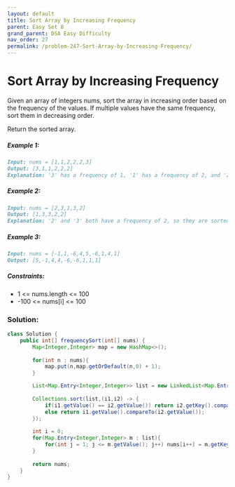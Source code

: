 ```yaml
---
layout: default
title: Sort Array by Increasing Frequency
parent: Easy Set 8
grand_parent: DSA Easy Difficulty
nav_order: 27
permalink: /problem-247-Sort-Array-by-Increasing-Frequency/
---
```

# Sort Array by Increasing Frequency
Given an array of integers nums, sort the array in increasing order based on the frequency of the values. If multiple values have the same frequency, sort them in decreasing order.

Return the sorted array.

##### Example 1:
```markdown
Input: nums = [1,1,2,2,2,3]
Output: [3,1,1,2,2,2]
Explanation: '3' has a frequency of 1, '1' has a frequency of 2, and '2' has a frequency of 3.
```
##### Example 2:
```markdown
Input: nums = [2,3,1,3,2]
Output: [1,3,3,2,2]
Explanation: '2' and '3' both have a frequency of 2, so they are sorted in decreasing order.
```
##### Example 3:
```markdown
Input: nums = [-1,1,-6,4,5,-6,1,4,1]
Output: [5,-1,4,4,-6,-6,1,1,1]
```
##### Constraints:
* 1 <= nums.length <= 100
* -100 <= nums[i] <= 100

### Solution:
```java
class Solution {
    public int[] frequencySort(int[] nums) {
        Map<Integer,Integer> map = new HashMap<>();
       
        for(int n : nums){
            map.put(n,map.getOrDefault(n,0) + 1);
        }

        List<Map.Entry<Integer,Integer>> list = new LinkedList<Map.Entry<Integer,Integer>>(map.entrySet());
        
        Collections.sort(list,(i1,i2) -> {
            if(i1.getValue() == i2.getValue()) return i2.getKey().compareTo(i1.getKey());
            else return i1.getValue().compareTo(i2.getValue());
        });
 
        int i = 0;
        for(Map.Entry<Integer,Integer> m : list){
            for(int j = 1; j <= m.getValue(); j++) nums[i++] = m.getKey();
        } 
        
        return nums;
    }
}
```